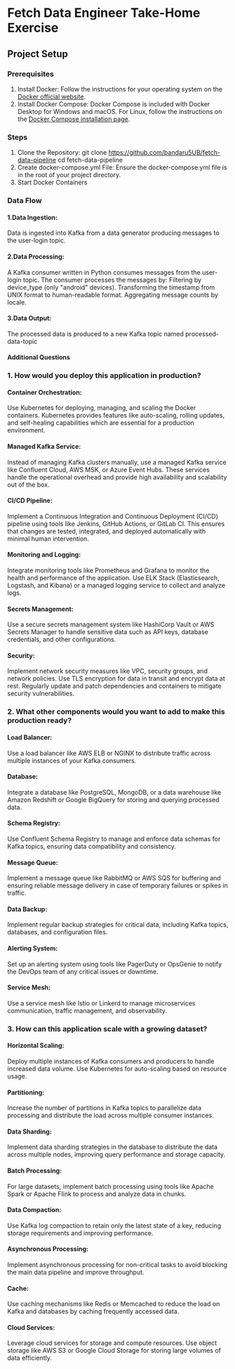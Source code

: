 # Fetch Data Engineer Take-Home Exercise

## Project Setup

### Prerequisites

1. Install Docker: Follow the instructions for your operating system on the [Docker official website](https://docs.docker.com/get-docker/).
2. Install Docker Compose: Docker Compose is included with Docker Desktop for Windows and macOS. For Linux, follow the instructions on the [Docker Compose installation page](https://docs.docker.com/compose/install/).

### Steps

1. Clone the Repository:
   git clone https://github.com/bandaru5UB/fetch-data-pipeline
   cd fetch-data-pipeline
2. Create docker-compose.yml File: Ensure the docker-compose.yml file is in the root of your project directory.
3. Start Docker Containers


### Data Flow

#### 1.Data Ingestion:

Data is ingested into Kafka from a data generator producing messages to the user-login topic.

#### 2.Data Processing:

A Kafka consumer written in Python consumes messages from the user-login topic.
The consumer processes the messages by:
Filtering by device_type (only "android" devices).
Transforming the timestamp from UNIX format to human-readable format.
Aggregating message counts by locale.

#### 3.Data Output:

The processed data is produced to a new Kafka topic named processed-data-topic

#### Additional Questions

### 1. How would you deploy this application in production?


#### Container Orchestration: 
Use Kubernetes for deploying, managing, and scaling the Docker containers. Kubernetes provides features like auto-scaling, rolling updates, and self-healing capabilities which are essential for a production environment.

#### Managed Kafka Service: 
Instead of managing Kafka clusters manually, use a managed Kafka service like Confluent Cloud, AWS MSK, or Azure Event Hubs. These services handle the operational overhead and provide high availability and scalability out of the box.

#### CI/CD Pipeline: 
Implement a Continuous Integration and Continuous Deployment (CI/CD) pipeline using tools like Jenkins, GitHub Actions, or GitLab CI. This ensures that changes are tested, integrated, and deployed automatically with minimal human intervention.

#### Monitoring and Logging: 
Integrate monitoring tools like Prometheus and Grafana to monitor the health and performance of the application. Use ELK Stack (Elasticsearch, Logstash, and Kibana) or a managed logging service to collect and analyze logs.

#### Secrets Management: 
Use a secure secrets management system like HashiCorp Vault or AWS Secrets Manager to handle sensitive data such as API keys, database credentials, and other configurations.

#### Security: 
Implement network security measures like VPC, security groups, and network policies. Use TLS encryption for data in transit and encrypt data at rest. Regularly update and patch dependencies and containers to mitigate security vulnerabilities.


### 2. What other components would you want to add to make this production ready?

#### Load Balancer: 
Use a load balancer like AWS ELB or NGINX to distribute traffic across multiple instances of your Kafka consumers.

#### Database: 
Integrate a database like PostgreSQL, MongoDB, or a data warehouse like Amazon Redshift or Google BigQuery for storing and querying processed data.

#### Schema Registry: 
Use Confluent Schema Registry to manage and enforce data schemas for Kafka topics, ensuring data compatibility and consistency.

#### Message Queue: 
Implement a message queue like RabbitMQ or AWS SQS for buffering and ensuring reliable message delivery in case of temporary failures or spikes in traffic.

#### Data Backup: 
Implement regular backup strategies for critical data, including Kafka topics, databases, and configuration files.

#### Alerting System: 
Set up an alerting system using tools like PagerDuty or OpsGenie to notify the DevOps team of any critical issues or downtime.

#### Service Mesh: 
Use a service mesh like Istio or Linkerd to manage microservices communication, traffic management, and observability.


### 3. How can this application scale with a growing dataset?

#### Horizontal Scaling: 
Deploy multiple instances of Kafka consumers and producers to handle increased data volume. Use Kubernetes for auto-scaling based on resource usage.

#### Partitioning: 
Increase the number of partitions in Kafka topics to parallelize data processing and distribute the load across multiple consumer instances.

#### Data Sharding: 
Implement data sharding strategies in the database to distribute the data across multiple nodes, improving query performance and storage capacity.

#### Batch Processing: 
For large datasets, implement batch processing using tools like Apache Spark or Apache Flink to process and analyze data in chunks.

#### Data Compaction: 
Use Kafka log compaction to retain only the latest state of a key, reducing storage requirements and improving performance.

#### Asynchronous Processing: 
Implement asynchronous processing for non-critical tasks to avoid blocking the main data pipeline and improve throughput.

#### Cache: 
Use caching mechanisms like Redis or Memcached to reduce the load on Kafka and databases by caching frequently accessed data.

#### Cloud Services: 
Leverage cloud services for storage and compute resources. Use object storage like AWS S3 or Google Cloud Storage for storing large volumes of data efficiently.


